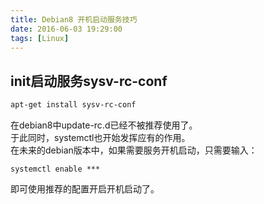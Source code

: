```yaml
---
title: Debian8 开机启动服务技巧
date: 2016-06-03 19:29:00
tags: [Linux]
---
```

## init启动服务sysv-rc-conf
```bash
apt-get install sysv-rc-conf
```
在debian8中update-rc.d已经不被推荐使用了。  
于此同时，systemctl也开始发挥应有的作用。  
在未来的debian版本中，如果需要服务开机启动，只需要输入：
```
systemctl enable ***
```
即可使用推荐的配置开启开机启动了。